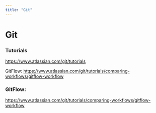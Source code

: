 ```yaml
---
title: "Git"
---
```


# Git

### Tutorials

https://www.atlassian.com/git/tutorials

GitFlow: https://www.atlassian.com/git/tutorials/comparing-workflows/gitflow-workflow
### GitFlow: 

https://www.atlassian.com/git/tutorials/comparing-workflows/gitflow-workflow